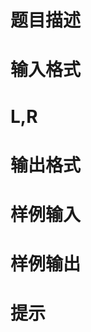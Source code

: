 

# 题目描述


<div class="content">

# 输入格式



# L,R



# 输出格式


<div class="content">

# 样例输入



# 样例输出



# 提示


<p>
<img src="/upload/image/20150427/20150427082806_34549.png" alt=""/> 
</p>
